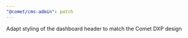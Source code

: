 ```yaml
---
"@comet/cms-admin": patch
---
```


Adapt styling of the dashboard header to match the Comet DXP design
